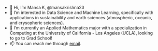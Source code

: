 - 👋 Hi, I’m Mansa K, @mansakrishna23
- 👀 I’m interested in Data Science and Machine Learning, specifically with applications in sustainability and earth sciences (atmospheric, oceanic, and crysopheric sciences). 
- 🌱 I’m currently an Applied Mathematics major with a specialization in Computing at the University of California - Los Angeles (UCLA), looking to go to Grad School!
- 📫 You can reach me through [email](mailto:mansakrishna23@gmail.com). 
